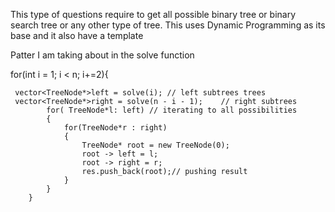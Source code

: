  This type of questions require to get all possible binary tree or binary search tree or any other type of tree.
 This uses Dynamic Programming as its base and it also have a template

 Patter I am taking about in the solve function
 
  
 for(int i = 1; i < n; i+=2){
 
     vector<TreeNode*>left = solve(i); // left subtrees trees 
     vector<TreeNode*>right = solve(n - i - 1);    // right subtrees    
            for( TreeNode*l: left) // iterating to all possibilities
            {
                for(TreeNode*r : right)
                {   
                    TreeNode* root = new TreeNode(0);    
                    root -> left = l;
                    root -> right = r; 
                    res.push_back(root);// pushing result
                }
            }
        }
          
        
